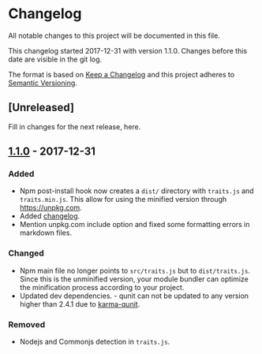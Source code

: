 # Changelog
All notable changes to this project will be documented in this file.

This changelog started 2017-12-31 with version 1.1.0. Changes before this date are visible in the git log.

The format is based on [Keep a Changelog](http://keepachangelog.com/en/1.0.0/)
and this project adheres to [Semantic Versioning](http://semver.org/spec/v2.0.0.html).

## [Unreleased]

Fill in changes for the next release, here.

## [1.1.0] - 2017-12-31
### Added
- Npm post-install hook now creates a `dist/` directory with `traits.js` and
`traits.min.js`. This allow for using the minified version through <https://unpkg.com>.
- Added [changelog](CHANGELOG.md).
- Mention unpkg.com include option and fixed some formatting errors in markdown files.

### Changed
- Npm main file no longer points to `src/traits.js` but to `dist/traits.js`. Since this is the
unminified version, your module bundler can optimize the minification process according to your project.
- Updated dev dependencies. - qunit can not be updated to any version higher than 2.4.1 due to [karma-qunit](https://github.com/karma-runner/karma-qunit/issues/98).

### Removed
- Nodejs and Commonjs detection in `traits.js`.

[1.1.0]:https://github.com/traitsjs/traits.js/releases/tag/v1.1.0
